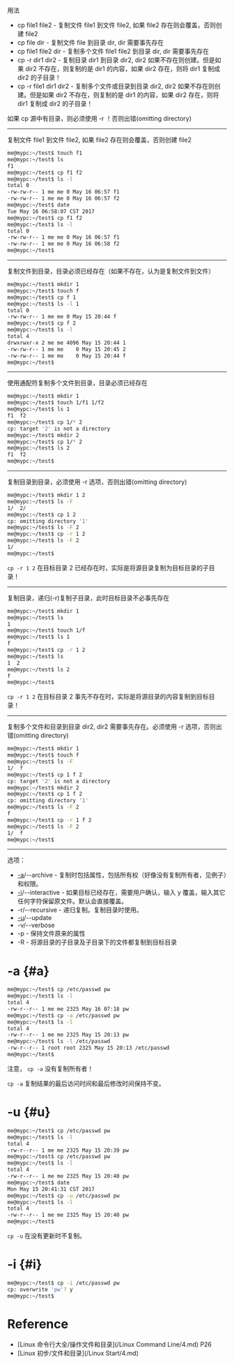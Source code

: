 用法
* cp file1 file2 - 复制文件 file1 到文件 file2, 如果 file2 存在则会覆盖，否则创建 file2
* cp file dir - 复制文件 file 到目录 dir, dir 需要事先存在
* cp file1 file2 dir - 复制多个文件 file1 file2 到目录 dir, dir 需要事先存在
* cp -r dir1 dir2 - 复制目录 dir1 到目录 dir2, dir2 如果不存在则创建。但是如果 dir2 不存在，则复制的是 dir1 的内容，如果 dir2 存在，则将 dir1 复制成 dir2 的子目录！
* cp -r file1 dir1 dir2 - 复制多个文件或目录到目录 dir2, dir2 如果不存在则创建。但是如果 dir2 不存在，则复制的是 dir1 的内容，如果 dir2 存在，则将 dir1 复制成 dir2 的子目录！



如果 cp 源中有目录，则必须使用 -r ！否则出错(omitting directory)

---
复制文件 file1 到文件 file2, 如果 file2 存在则会覆盖，否则创建 file2
```bash
me@mypc:~/test$ touch f1
me@mypc:~/test$ ls
f1
me@mypc:~/test$ cp f1 f2
me@mypc:~/test$ ls -l
total 0
-rw-rw-r-- 1 me me 0 May 16 06:57 f1
-rw-rw-r-- 1 me me 0 May 16 06:57 f2
me@mypc:~/test$ date
Tue May 16 06:58:07 CST 2017
me@mypc:~/test$ cp f1 f2
me@mypc:~/test$ ls -l
total 0
-rw-rw-r-- 1 me me 0 May 16 06:57 f1
-rw-rw-r-- 1 me me 0 May 16 06:58 f2
me@mypc:~/test$ 
```

---
复制文件到目录，目录必须已经存在（如果不存在，认为是复制文件到文件）
```bash
me@mypc:~/test$ mkdir 1
me@mypc:~/test$ touch f
me@mypc:~/test$ cp f 1
me@mypc:~/test$ ls -l 1
total 0
-rw-rw-r-- 1 me me 0 May 15 20:44 f
me@mypc:~/test$ cp f 2
me@mypc:~/test$ ls -l
total 4
drwxrwxr-x 2 me me 4096 May 15 20:44 1
-rw-rw-r-- 1 me me    0 May 15 20:45 2
-rw-rw-r-- 1 me me    0 May 15 20:44 f
me@mypc:~/test$ 
```

---
使用通配符复制多个文件到目录，目录必须已经存在
```bash
me@mypc:~/test$ mkdir 1
me@mypc:~/test$ touch 1/f1 1/f2
me@mypc:~/test$ ls 1
f1  f2
me@mypc:~/test$ cp 1/* 2
cp: target '2' is not a directory
me@mypc:~/test$ mkdir 2
me@mypc:~/test$ cp 1/* 2
me@mypc:~/test$ ls 2
f1  f2
me@mypc:~/test$ 
```

---
复制目录到目录，必须使用 -r 选项，否则出错(omitting directory)
```bash
me@mypc:~/test$ mkdir 1 2
me@mypc:~/test$ ls -F
1/  2/
me@mypc:~/test$ cp 1 2
cp: omitting directory '1'
me@mypc:~/test$ ls -F 2
me@mypc:~/test$ cp -r 1 2
me@mypc:~/test$ ls -F 2
1/
me@mypc:~/test$ 
```
`cp -r 1 2` 在目标目录 2 已经存在时，实际是将源目录复制为目标目录的子目录！

---
复制目录，递归(-r)复制子目录，此时目标目录不必事先存在
```bash
me@mypc:~/test$ mkdir 1
me@mypc:~/test$ ls
1
me@mypc:~/test$ touch 1/f
me@mypc:~/test$ ls 1
f
me@mypc:~/test$ cp -r 1 2
me@mypc:~/test$ ls
1  2
me@mypc:~/test$ ls 2
f
me@mypc:~/test$ 
```
`cp -r 1 2` 在目标目录 2 事先不存在时，实际是将源目录的内容复制到目标目录！

---
复制多个文件和目录到目录 dir2, dir2 需要事先存在。必须使用 -r 选项，否则出错(omitting directory)
```bash
me@mypc:~/test$ mkdir 1
me@mypc:~/test$ touch f
me@mypc:~/test$ ls -F
1/  f
me@mypc:~/test$ cp 1 f 2
cp: target '2' is not a directory
me@mypc:~/test$ mkdir 2
me@mypc:~/test$ cp 1 f 2
cp: omitting directory '1'
me@mypc:~/test$ ls -F 2
f
me@mypc:~/test$ cp -r 1 f 2
me@mypc:~/test$ ls -F 2
1/  f
me@mypc:~/test$ 
```

---
选项：
* [-a](#a)/--archive - 复制时包括属性，包括所有权（好像没有复制所有者，见例子）和权限。
* [-i](#i)/--interactive - 如果目标已经存在，需要用户确认，输入 y 覆盖，输入其它任何字符保留原文件。默认会直接覆盖。
* -r/--recursive - 递归复制。复制目录时使用。
* [-u](#u)/--update
* -v/--verbose
* -p - 保持文件原来的属性
* -R - 将源目录的子目录及子目录下的文件都复制到目标目录


# -a {#a}
```bash
me@mypc:~/test$ cp /etc/passwd pw
me@mypc:~/test$ ls -l
total 4
-rw-r--r-- 1 me me 2325 May 16 07:18 pw
me@mypc:~/test$ cp -a /etc/passwd pw
me@mypc:~/test$ ls -l
total 4
-rw-r--r-- 1 me me 2325 May 15 20:13 pw
me@mypc:~/test$ ls -l /etc/passwd
-rw-r--r-- 1 root root 2325 May 15 20:13 /etc/passwd
me@mypc:~/test$ 
```
注意， `cp -a` 没有复制所有者！


`cp -a` 复制结果的最后访问时间和最后修改时间保持不变。


# -u {#u}
```bash
me@mypc:~/test$ cp /etc/passwd pw
me@mypc:~/test$ ls -l
total 4
-rw-r--r-- 1 me me 2325 May 15 20:39 pw
me@mypc:~/test$ cp /etc/passwd pw
me@mypc:~/test$ ls -l
total 4
-rw-r--r-- 1 me me 2325 May 15 20:40 pw
me@mypc:~/test$ date
Mon May 15 20:41:31 CST 2017
me@mypc:~/test$ cp -u /etc/passwd pw
me@mypc:~/test$ ls -l
total 4
-rw-r--r-- 1 me me 2325 May 15 20:40 pw
me@mypc:~/test$ 
```


`cp -u` 在没有更新时不复制。


# -i {#i}
```bash
me@mypc:~/test$ cp -i /etc/passwd pw
cp: overwrite 'pw'? y
me@mypc:~/test$ 
```


# Reference
* [Linux 命令行大全/操作文件和目录](/Linux Command Line/4.md) P26
* [Linux 初步/文件和目录](/Linux Start/4.md)
